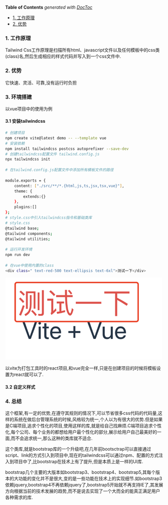 <!-- START doctoc generated TOC please keep comment here to allow auto update -->
<!-- DON'T EDIT THIS SECTION, INSTEAD RE-RUN doctoc TO UPDATE -->
**Table of Contents**  *generated with [DocToc](https://github.com/thlorenz/doctoc)*

- [1. 工作原理](#1-%E5%B7%A5%E4%BD%9C%E5%8E%9F%E7%90%86)
- [2. 优势](#2-%E4%BC%98%E5%8A%BF)

<!-- END doctoc generated TOC please keep comment here to allow auto update -->

### 1. 工作原理

Tailwind Css工作原理是扫描所有html、javascript文件以及任何模板中的css类(class)名,然后生成相应的样式代码并写入到一个css文件中.

### 2. 优势

它快速、灵活、可靠,没有运行时负担

### 3. 环境搭建

以vue项目中的使用为例

#### 3.1 安装tailwindcss

```bash
# 创建项目
npm create vite@latest demo -- --template vue
# 安装依赖
npm install tailwindcss postcss autoprefixer --save-dev
# 创建tailwindcss配置文件 tailwind.config.js
npx tailwindcss init

# 在tailwind.config.js配置文件中添加所有模板文件的路径

module.exports = {
    content: ["./src/**/*.{html,js,ts,jsx,tsx,vue}"],
    theme: {
        extends:{}
    },
    plugins:[]
};
# style.css中引入tailwindcss指令和基础类库
# style.css
@tailwind base;
@tailwind components;
@tailwind utilities;

# 运行开发环境
npm run dev

# 在vue中使用内置的class
<div class=" text-red-500 text-ellipsis text-6xl">测试一下</div>
```
<img src="./images/i14.png" width="500" />

以vite为打包工具时的react项目,和vue完全一样,只是在创建项目的时候将模板设置为react就可以了.

#### 3.2 自定义样式

### 4. 总结

这个框架,有一定的优势,在遵守其规则的情况下,可以节省很多css代码的代码量,这样的系统在做后台管理系统的时候,风格较为统一,个人以为有很大的优势.但是如果是C端项目,追求个性化的项目,使用这样的库,就是给自己找麻烦.C端项目追求个性化,每个公司、每个业务的都想给用户最个性化的部分,展示给用户自己最美好的一面,而不会追求统一,那么这种的类库就不适合.

这个类库,就是bootstrap库的一个升级吧,在几年前bootsctrap可以直接通过script、link的方式引入到项目中,现在的tailwindcss可以通过npm、配置的方式注入到项目中了,比bootstrap在技术上有了提升,但是本质上是一样的UI库.

bootstrap几个主要的大版本如bootstrap3、bootstrap4、bootstrap5,其每个版本的大功能的变化并不是很大,变的是一些功能在技术上的实现细节.如bootstrap3依赖jquery,bootstrap4不再依赖jquery了,bootstrap5开始就不再支持IE了,其发展方向根据当前的技术发展的趋势,而不是说去实现了一个大而全的能真正满足用户各种需求的库.